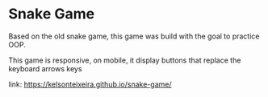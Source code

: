 <h1>Snake Game</h1>

<p> Based on the old snake game, this game was build with the goal to practice OOP.</p>

<p>This game is responsive, on mobile, it display buttons that replace the keyboard arrows keys</p>


link: <a href="https://KarenMarin.github.io/snake-game/" target="_blank" >https://kelsonteixeira.github.io/snake-game/</a>
